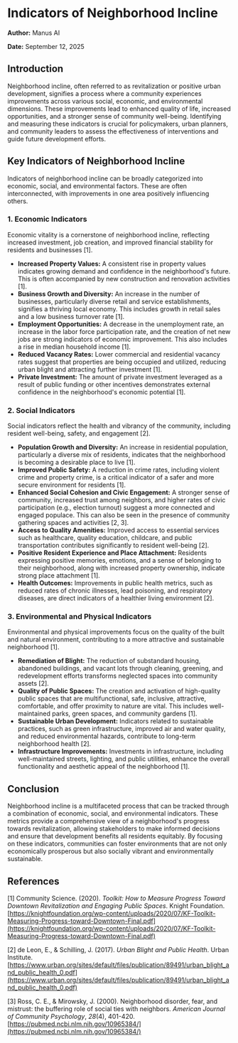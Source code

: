 # Indicators of Neighborhood Incline

**Author:** Manus AI

**Date:** September 12, 2025

## Introduction

Neighborhood incline, often referred to as revitalization or positive urban development, signifies a process where a community experiences improvements across various social, economic, and environmental dimensions. These improvements lead to enhanced quality of life, increased opportunities, and a stronger sense of community well-being. Identifying and measuring these indicators is crucial for policymakers, urban planners, and community leaders to assess the effectiveness of interventions and guide future development efforts.

## Key Indicators of Neighborhood Incline

Indicators of neighborhood incline can be broadly categorized into economic, social, and environmental factors. These are often interconnected, with improvements in one area positively influencing others.

### 1. Economic Indicators

Economic vitality is a cornerstone of neighborhood incline, reflecting increased investment, job creation, and improved financial stability for residents and businesses [1].

*   **Increased Property Values:** A consistent rise in property values indicates growing demand and confidence in the neighborhood's future. This is often accompanied by new construction and renovation activities [1].
*   **Business Growth and Diversity:** An increase in the number of businesses, particularly diverse retail and service establishments, signifies a thriving local economy. This includes growth in retail sales and a low business turnover rate [1].
*   **Employment Opportunities:** A decrease in the unemployment rate, an increase in the labor force participation rate, and the creation of net new jobs are strong indicators of economic improvement. This also includes a rise in median household income [1].
*   **Reduced Vacancy Rates:** Lower commercial and residential vacancy rates suggest that properties are being occupied and utilized, reducing urban blight and attracting further investment [1].
*   **Private Investment:** The amount of private investment leveraged as a result of public funding or other incentives demonstrates external confidence in the neighborhood's economic potential [1].

### 2. Social Indicators

Social indicators reflect the health and vibrancy of the community, including resident well-being, safety, and engagement [2].

*   **Population Growth and Diversity:** An increase in residential population, particularly a diverse mix of residents, indicates that the neighborhood is becoming a desirable place to live [1].
*   **Improved Public Safety:** A reduction in crime rates, including violent crime and property crime, is a critical indicator of a safer and more secure environment for residents [1].
*   **Enhanced Social Cohesion and Civic Engagement:** A stronger sense of community, increased trust among neighbors, and higher rates of civic participation (e.g., election turnout) suggest a more connected and engaged populace. This can also be seen in the presence of community gathering spaces and activities [2, 3].
*   **Access to Quality Amenities:** Improved access to essential services such as healthcare, quality education, childcare, and public transportation contributes significantly to resident well-being [2].
*   **Positive Resident Experience and Place Attachment:** Residents expressing positive memories, emotions, and a sense of belonging to their neighborhood, along with increased property ownership, indicate strong place attachment [1].
*   **Health Outcomes:** Improvements in public health metrics, such as reduced rates of chronic illnesses, lead poisoning, and respiratory diseases, are direct indicators of a healthier living environment [2].

### 3. Environmental and Physical Indicators

Environmental and physical improvements focus on the quality of the built and natural environment, contributing to a more attractive and sustainable neighborhood [1].

*   **Remediation of Blight:** The reduction of substandard housing, abandoned buildings, and vacant lots through cleaning, greening, and redevelopment efforts transforms neglected spaces into community assets [2].
*   **Quality of Public Spaces:** The creation and activation of high-quality public spaces that are multifunctional, safe, inclusive, attractive, comfortable, and offer proximity to nature are vital. This includes well-maintained parks, green spaces, and community gardens [1].
*   **Sustainable Urban Development:** Indicators related to sustainable practices, such as green infrastructure, improved air and water quality, and reduced environmental hazards, contribute to long-term neighborhood health [2].
*   **Infrastructure Improvements:** Investments in infrastructure, including well-maintained streets, lighting, and public utilities, enhance the overall functionality and aesthetic appeal of the neighborhood [1].

## Conclusion

Neighborhood incline is a multifaceted process that can be tracked through a combination of economic, social, and environmental indicators. These metrics provide a comprehensive view of a neighborhood's progress towards revitalization, allowing stakeholders to make informed decisions and ensure that development benefits all residents equitably. By focusing on these indicators, communities can foster environments that are not only economically prosperous but also socially vibrant and environmentally sustainable.

## References

[1] Community Science. (2020). *Toolkit: How to Measure Progress Toward Downtown Revitalization and Engaging Public Spaces*. Knight Foundation. [https://knightfoundation.org/wp-content/uploads/2020/07/KF-Toolkit-Measuring-Progress-toward-Downtown-Final.pdf](https://knightfoundation.org/wp-content/uploads/2020/07/KF-Toolkit-Measuring-Progress-toward-Downtown-Final.pdf)

[2] de Leon, E., & Schilling, J. (2017). *Urban Blight and Public Health*. Urban Institute. [https://www.urban.org/sites/default/files/publication/89491/urban_blight_and_public_health_0.pdf](https://www.urban.org/sites/default/files/publication/89491/urban_blight_and_public_health_0.pdf)

[3] Ross, C. E., & Mirowsky, J. (2000). Neighborhood disorder, fear, and mistrust: the buffering role of social ties with neighbors. *American Journal of Community Psychology*, *28*(4), 401-420. [https://pubmed.ncbi.nlm.nih.gov/10965384/](https://pubmed.ncbi.nlm.nih.gov/10965384/)

